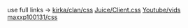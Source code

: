 use full links -> [kirka/clan/css](https://poopooumgoodttv.github.io/Reverie-clan-Manager/kirka/themes/old/kirka.theme.css)
[Juice/Client.css](https://poopooumgoodttv.github.io/Reverie-clan-Manager/kirka/themes/old/Juice/Client/kirka.theme.css)
[Youtube/vids](https://poopooumgoodttv.github.io/Reverie-clan-Manager/youtube/new/vids.html)
[maxxp100131/css](https://poopooumgoodttv.github.io/Reverie-clan-Manager/kirka/themes/old/Maxxp100131/kirka.theme.css)
